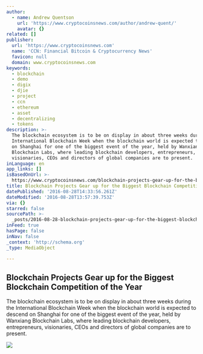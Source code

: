 ```yaml
---
author:
  - name: Andrew Quentson
    url: 'https://www.cryptocoinsnews.com/author/andrew-quent/'
    avatar: {}
related: []
publisher:
  url: 'https://www.cryptocoinsnews.com'
  name: 'CCN: Financial Bitcoin & Cryptocurrency News'
  favicon: null
  domain: www.cryptocoinsnews.com
keywords:
  - blockchain
  - demo
  - digix
  - djie
  - project
  - ccn
  - ethereum
  - asset
  - decentralizing
  - tokens
description: >-
  The blockchain ecosystem is to be on display in about three weeks during the
  International Blockchain Week when the blockchain world is expected to descend
  on Shanghai for one of the biggest event of the year, held by Wanxiang
  Blockchain Labs, where leading blockchain developers, entrepreneurs,
  visionaries, CEOs and directors of global companies are to present.
inLanguage: en
app_links: []
isBasedOnUrl: >-
  https://www.cryptocoinsnews.com/blockchain-projects-gear-up-for-the-biggest-blockchain-competition-of-the-year/
title: Blockchain Projects Gear up for the Biggest Blockchain Competition of the Year
datePublished: '2016-08-28T14:33:56.261Z'
dateModified: '2016-08-28T13:57:39.753Z'
via: {}
starred: false
sourcePath: >-
  _posts/2016-08-28-blockchain-projects-gear-up-for-the-biggest-blockchain-compe.md
inFeed: true
hasPage: false
inNav: false
_context: 'http://schema.org'
_type: MediaObject

---
```

<article style=""><h1>Blockchain Projects Gear up for the Biggest Blockchain Competition of the Year</h1><p>The blockchain ecosystem is to be on display in about three weeks during the International Blockchain Week when the blockchain world is expected to descend on Shanghai for one of the biggest event of the year, held by Wanxiang Blockchain Labs, where leading blockchain developers, entrepreneurs, visionaries, CEOs and directors of global companies are to present.</p><img src="https://www.cryptocoinsnews.com/wp-content/uploads/2016/08/Competition-run-1.jpg" /></article>